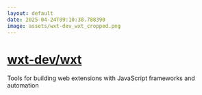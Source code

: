 ```yaml
---
layout: default
date: 2025-04-24T09:10:38.788390
image: assets/wxt-dev_wxt_cropped.png
---
```


# [wxt-dev/wxt](https://github.com/wxt-dev/wxt)

Tools for building web extensions with JavaScript frameworks and automation
